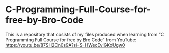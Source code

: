 # C-Programming-Full-Course-for-free-by-Bro-Code
This is a repository that cosists of my files produced when learning from “C Programming Full Course for free by Bro Code” from YouTube: https://youtu.be/87SH2Cn0s9A?si=S-HWecEvlGKxUgw0
